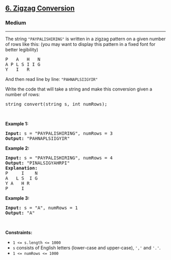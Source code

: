 <h2><a href="https://leetcode.com/problems/zigzag-conversion/">6. Zigzag Conversion</a></h2><h3>Medium</h3><hr><div element-id="644"><p element-id="643">The string <code element-id="642">"PAYPALISHIRING"</code> is written in a zigzag pattern on a given number of rows like this: (you may want to display this pattern in a fixed font for better legibility)</p>

<pre element-id="641">P   A   H   N
A P L S I I G
Y   I   R
</pre>

<p element-id="640">And then read line by line: <code element-id="639">"PAHNAPLSIIGYIR"</code></p>

<p element-id="638">Write the code that will take a string and make this conversion given a number of rows:</p>

<pre element-id="637">string convert(string s, int numRows);
</pre>

<p element-id="636">&nbsp;</p>
<p element-id="635"><strong class="example" element-id="634">Example 1:</strong></p>

<pre element-id="633"><strong element-id="632">Input:</strong> s = "PAYPALISHIRING", numRows = 3
<strong element-id="631">Output:</strong> "PAHNAPLSIIGYIR"
</pre>

<p element-id="630"><strong class="example" element-id="629">Example 2:</strong></p>

<pre element-id="628"><strong element-id="627">Input:</strong> s = "PAYPALISHIRING", numRows = 4
<strong element-id="626">Output:</strong> "PINALSIGYAHRPI"
<strong element-id="625">Explanation:</strong>
P     I    N
A   L S  I G
Y A   H R
P     I
</pre>

<p element-id="624"><strong class="example" element-id="623">Example 3:</strong></p>

<pre element-id="622"><strong element-id="621">Input:</strong> s = "A", numRows = 1
<strong element-id="620">Output:</strong> "A"
</pre>

<p element-id="619">&nbsp;</p>
<p element-id="618"><strong element-id="617">Constraints:</strong></p>

<ul element-id="616">
	<li element-id="615"><code element-id="614">1 &lt;= s.length &lt;= 1000</code></li>
	<li element-id="613"><code element-id="612">s</code> consists of English letters (lower-case and upper-case), <code element-id="611">','</code> and <code element-id="610">'.'</code>.</li>
	<li element-id="609"><code element-id="608">1 &lt;= numRows &lt;= 1000</code></li>
</ul>
</div>